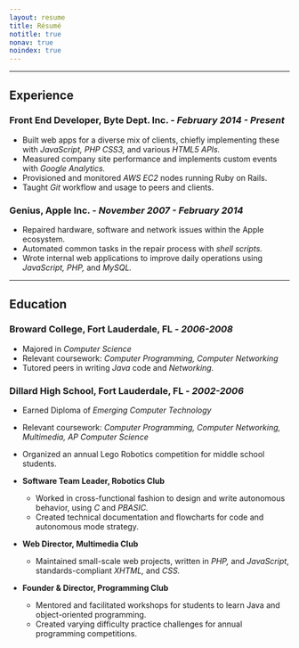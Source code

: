```yaml
---
layout: resume
title: Résumé
notitle: true
nonav: true
noindex: true
---
```



---

## Experience

### Front End Developer, Byte Dept. Inc. - _February 2014 - Present_

- Built web apps for a diverse mix of clients, chiefly implementing these with _JavaScript, PHP CSS3,_ and various _HTML5 APIs._
- Measured company site performance and implements custom events with _Google Analytics._
- Provisioned and monitored _AWS EC2_ nodes running Ruby on Rails.
- Taught _Git_ workflow and usage to peers and clients.


### Genius, Apple Inc. - _November 2007 - February 2014_

- Repaired hardware, software and network issues within the Apple ecosystem.
- Automated common tasks in the repair process with _shell scripts._
- Wrote internal web applications to improve daily operations using _JavaScript, PHP,_ and _MySQL._


---



## Education


### Broward College, Fort Lauderdale, FL - _2006-2008_
- Majored in _Computer Science_
- Relevant coursework: _Computer Programming, Computer Networking_
- Tutored peers in writing _Java_ code and _Networking._

### Dillard High School, Fort Lauderdale, FL - _2002-2006_

- Earned Diploma of _Emerging Computer Technology_
- Relevant coursework: _Computer Programming, Computer Networking, Multimedia, AP Computer Science_
- Organized an annual Lego Robotics competition for middle school students.

- **Software Team Leader, Robotics Club**
	- Worked in cross-functional fashion to design and write autonomous behavior, using _C_ and _PBASIC._
	- Created technical documentation and flowcharts for code and autonomous mode strategy.

- **Web Director, Multimedia Club**
	- Maintained small-scale web projects, written in _PHP,_ and _JavaScript_, standards-compliant _XHTML,_ and _CSS._

-  **Founder & Director, Programming Club**
	- Mentored and facilitated workshops for students to learn Java and object-oriented programming.
	- Created varying difficulty practice challenges for annual programming competitions.